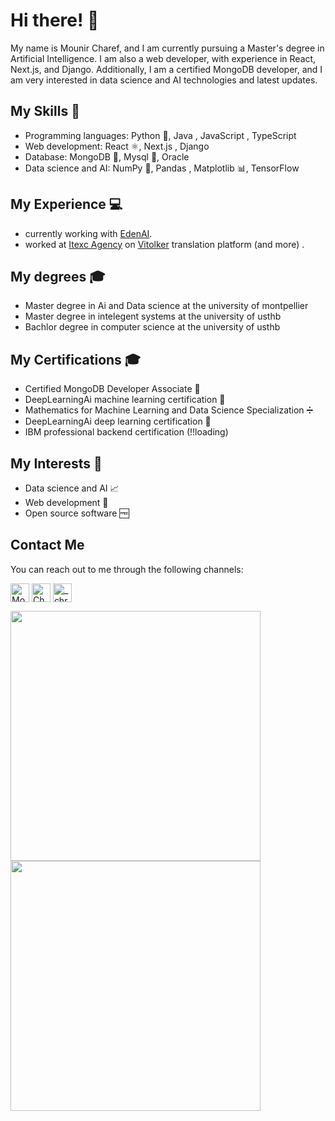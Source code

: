 # Hi there! 👋

My name is Mounir Charef, and I am currently pursuing a Master's degree in Artificial Intelligence. I am also a web developer, with experience in React, Next.js, and Django. Additionally, I am a certified MongoDB developer, and I am very interested in data science and AI technologies and latest updates.

## My Skills 🚀

- Programming languages: Python 🐍, Java , JavaScript , TypeScript 
- Web development: React ⚛️, Next.js , Django 
- Database: MongoDB 🍃, Mysql 🐬, Oracle 
- Data science and AI: NumPy 🧮, Pandas , Matplotlib 📊, TensorFlow 

## My Experience 💻
- currently working with [EdenAI](https://www.edenai.co/).
- worked at <a href="https://itexc-agency.com/" target="blank">Itexc Agency</a> on [Vitolker](https://vitolker.com/en) translation platform (and more) .

## My degrees 🎓

- Master degree in Ai and Data science at the university of montpellier
- Master degree in intelegent systems at the university of usthb
- Bachlor degree in computer science at the university of usthb

## My Certifications 🎓

- Certified MongoDB Developer Associate 🍃
- DeepLearningAi machine learning certification 🤖
- Mathematics for Machine Learning and Data Science Specialization ➗
- DeepLearningAi deep learning certification 🧠
- IBM professional backend certification  (!!loading)

## My Interests 🤔

- Data science and AI 📈
- Web development 🔗
- Open source software 🆓

## Contact Me

You can reach out to me through the following channels:
<p>
  <a href="https://www.linkedin.com/in/mounir-charef-3397b1229/" target="blank"><img align="center" src="https://raw.githubusercontent.com/yushi1007/yushi1007/main/images/linkedin.svg" alt="Mounir Charef" height="30" /></a>
  <a href="https://www.facebook.com/Chrf.Mounir" target="blank"><img align="center" src="https://raw.githubusercontent.com/lolifmaster/lolifmaster/main/icons/facebook.png" alt="Charef Mounir" height="30" /></a>
  <a href="https://www.instagram.com/chrf_mounir/" target="blank"><img align="center" src="https://raw.githubusercontent.com/lolifmaster/lolifmaster/main/icons/instagram.png" alt="_chrf.mounir_" height="30" /></a>
</p>

<!-- custom card for my profile stats -->
<!-- custom card for my top languages used in GitHub -->
<!-- 
[![Your Name's GitHub stats](https://github-readme-stats.vercel.app/api?username=lolifmaster&show_icons=true&theme=github_dark&hide_border=true&border_radius=20)](https://github.com/lolifmaster?tab=repositories) [![Top Langs](https://github-readme-stats.vercel.app/api/top-langs/?username=lolifmaster&size_weight=0.5&count_weight=0.5&show_icons=true&theme=github_dark&hide_border=true&border_radius=20)](https://github.com/lolifmaster?tab=repositories)
-->
<div align="left">
  <img src="https://github-readme-stats.vercel.app/api?username=lolifmaster&show_icons=true&theme=github_dark&hide_border=true" width="400">
  <img src="https://github-readme-streak-stats.herokuapp.com?user=lolifmaster&theme=tokyonight-duo&hide_border=true" width="400">
</div>
